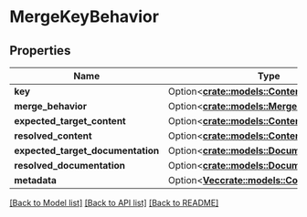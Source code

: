 # MergeKeyBehavior

## Properties

Name | Type | Description | Notes
------------ | ------------- | ------------- | -------------
**key** | Option<[**crate::models::ContentKey**](ContentKey.md)> |  | [optional]
**merge_behavior** | Option<[**crate::models::MergeBehavior**](MergeBehavior.md)> |  | [optional]
**expected_target_content** | Option<[**crate::models::Content**](Content.md)> |  | [optional]
**resolved_content** | Option<[**crate::models::Content**](Content.md)> |  | [optional]
**expected_target_documentation** | Option<[**crate::models::Documentation**](Documentation.md)> |  | [optional]
**resolved_documentation** | Option<[**crate::models::Documentation**](Documentation.md)> |  | [optional]
**metadata** | Option<[**Vec<crate::models::ContentMetadata>**](ContentMetadata.md)> |  | [optional]

[[Back to Model list]](../README.md#documentation-for-models) [[Back to API list]](../README.md#documentation-for-api-endpoints) [[Back to README]](../README.md)


